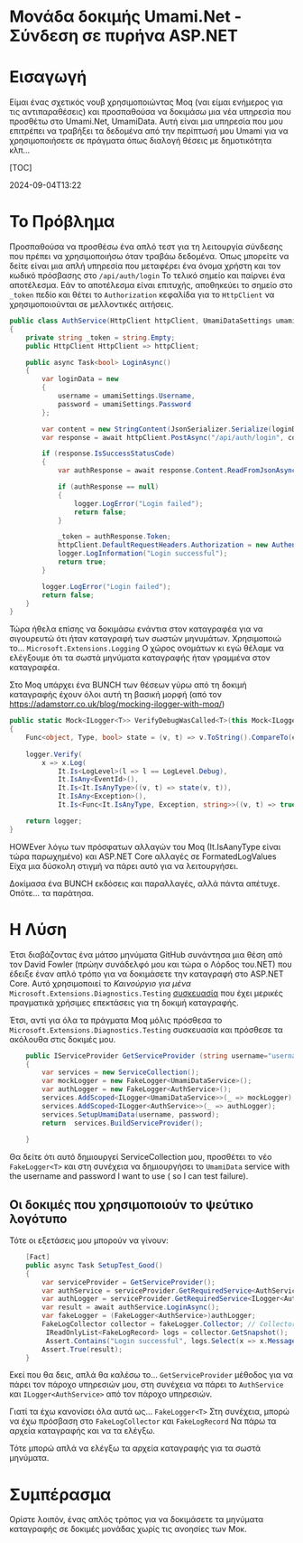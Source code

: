 # Μονάδα δοκιμής Umami.Net - Σύνδεση σε πυρήνα ASP.NET

# Εισαγωγή

Είμαι ένας σχετικός νουβ χρησιμοποιώντας Moq (ναι είμαι ενήμερος για τις αντιπαραθέσεις) και προσπαθούσα να δοκιμάσω μια νέα υπηρεσία που προσθέτω στο Umami.Net, UmamiData. Αυτή είναι μια υπηρεσία που μου επιτρέπει να τραβήξει τα δεδομένα από την περίπτωσή μου Umami για να χρησιμοποιήσετε σε πράγματα όπως διαλογή θέσεις με δημοτικότητα κλπ...

[TOC]

<!--category-- xUnit, ASP.NET Core -->
<datetime class="hidden">2024-09-04T13:22</datetime>

# Το Πρόβλημα

Προσπαθούσα να προσθέσω ένα απλό τεστ για τη λειτουργία σύνδεσης που πρέπει να χρησιμοποιήσω όταν τραβάω δεδομένα.
Όπως μπορείτε να δείτε είναι μια απλή υπηρεσία που μεταφέρει ένα όνομα χρήστη και τον κωδικό πρόσβασης στο `/api/auth/login` Το τελικό σημείο και παίρνει ένα αποτέλεσμα. Εάν το αποτέλεσμα είναι επιτυχής, αποθηκεύει το σημείο στο `_token` πεδίο και θέτει το `Authorization` κεφαλίδα για το `HttpClient` να χρησιμοποιούνται σε μελλοντικές αιτήσεις.

```csharp
public class AuthService(HttpClient httpClient, UmamiDataSettings umamiSettings, ILogger<AuthService> logger)
{
    private string _token = string.Empty;
    public HttpClient HttpClient => httpClient;

    public async Task<bool> LoginAsync()
    {
        var loginData = new
        {
            username = umamiSettings.Username,
            password = umamiSettings.Password
        };

        var content = new StringContent(JsonSerializer.Serialize(loginData), Encoding.UTF8, "application/json");
        var response = await httpClient.PostAsync("/api/auth/login", content);

        if (response.IsSuccessStatusCode)
        {
            var authResponse = await response.Content.ReadFromJsonAsync<AuthResponse>();

            if (authResponse == null)
            {
                logger.LogError("Login failed");
                return false;
            }

            _token = authResponse.Token;
            httpClient.DefaultRequestHeaders.Authorization = new AuthenticationHeaderValue("Bearer", _token);
            logger.LogInformation("Login successful");
            return true;
        }

        logger.LogError("Login failed");
        return false;
    }
}
```

Τώρα ήθελα επίσης να δοκιμάσω ενάντια στον καταγραφέα για να σιγουρευτώ ότι ήταν καταγραφή των σωστών μηνυμάτων. Χρησιμοποιώ το... `Microsoft.Extensions.Logging` Ο χώρος ονομάτων κι εγώ θέλαμε να ελέγξουμε ότι τα σωστά μηνύματα καταγραφής ήταν γραμμένα στον καταγραφέα.

Στο Moq υπάρχει ένα BUNCH των θέσεων γύρω από τη δοκιμή καταγραφής έχουν όλοι αυτή τη βασική μορφή (από τον https://adamstorr.co.uk/blog/mocking-ilogger-with-moq/)

```csharp
public static Mock<ILogger<T>> VerifyDebugWasCalled<T>(this Mock<ILogger<T>> logger, string expectedMessage)
{
    Func<object, Type, bool> state = (v, t) => v.ToString().CompareTo(expectedMessage) == 0;
    
    logger.Verify(
        x => x.Log(
            It.Is<LogLevel>(l => l == LogLevel.Debug),
            It.IsAny<EventId>(),
            It.Is<It.IsAnyType>((v, t) => state(v, t)),
            It.IsAny<Exception>(),
            It.Is<Func<It.IsAnyType, Exception, string>>((v, t) => true)));

    return logger;
}
```

HOWEver λόγω των πρόσφατων αλλαγών του Moq (It.IsAanyType είναι τώρα παρωχημένο) και ASP.NET Core αλλαγές σε FormatedLogValues Είχα μια δύσκολη στιγμή να πάρει αυτό για να λειτουργήσει.

Δοκίμασα ένα BUNCH εκδόσεις και παραλλαγές, αλλά πάντα απέτυχε. Οπότε... τα παράτησα.

# Η Λύση

Έτσι διαβάζοντας ένα μάτσο μηνύματα GitHub συνάντησα μια θέση από τον David Fowler (πρώην συνάδελφό μου και τώρα ο Λόρδος του.NET) που έδειξε έναν απλό τρόπο για να δοκιμάσετε την καταγραφή στο ASP.NET Core.
Αυτό χρησιμοποιεί το *Καινούργιο για μένα* `Microsoft.Extensions.Diagnostics.Testing` [συσκευασία](https://github.com/dotnet/extensions/tree/main/src/Libraries/Microsoft.Extensions.Diagnostics.Testing) που έχει μερικές πραγματικά χρήσιμες επεκτάσεις για τη δοκιμή καταγραφής.

Έτσι, αντί για όλα τα πράγματα Moq μόλις πρόσθεσα το `Microsoft.Extensions.Diagnostics.Testing` συσκευασία και πρόσθεσε τα ακόλουθα στις δοκιμές μου.

```csharp
    public IServiceProvider GetServiceProvider (string username="username", string password="password")
    {
        var services = new ServiceCollection();
        var mockLogger = new FakeLogger<UmamiDataService>();
        var authLogger = new FakeLogger<AuthService>();
        services.AddScoped<ILogger<UmamiDataService>>(_ => mockLogger);
        services.AddScoped<ILogger<AuthService>>(_ => authLogger);
        services.SetupUmamiData(username, password);
        return  services.BuildServiceProvider();
        
    }
```

Θα δείτε ότι αυτό δημιουργεί ServiceCollection μου, προσθέτει το νέο `FakeLogger<T>` και στη συνέχεια να δημιουργήσει το `UmamiData` service with the username and password I want to use ( so I can test failure).

## Οι δοκιμές που χρησιμοποιούν το ψεύτικο λογότυπο

Τότε οι εξετάσεις μου μπορούν να γίνουν:

```csharp
    [Fact]
    public async Task SetupTest_Good()
    {
        var serviceProvider = GetServiceProvider();
        var authService = serviceProvider.GetRequiredService<AuthService>();
        var authLogger = serviceProvider.GetRequiredService<ILogger<AuthService>>();
        var result = await authService.LoginAsync();
        var fakeLogger = (FakeLogger<AuthService>)authLogger;
        FakeLogCollector collector = fakeLogger.Collector; // Collector allows you to access the captured logs
         IReadOnlyList<FakeLogRecord> logs = collector.GetSnapshot();
         Assert.Contains("Login successful", logs.Select(x => x.Message));
        Assert.True(result);
    }
```

Εκεί που θα δεις, απλά θα καλέσω το... `GetServiceProvider` μέθοδος για να πάρει τον πάροχο υπηρεσιών μου, στη συνέχεια να πάρει το `AuthService` και `ILogger<AuthService>` από τον πάροχο υπηρεσιών.

Γιατί τα έχω κανονίσει όλα αυτά ως... `FakeLogger<T>` Στη συνέχεια, μπορώ να έχω πρόσβαση στο `FakeLogCollector` και `FakeLogRecord` Να πάρω τα αρχεία καταγραφής και να τα ελέγξω.

Τότε μπορώ απλά να ελέγξω τα αρχεία καταγραφής για τα σωστά μηνύματα.

# Συμπέρασμα

Ορίστε λοιπόν, ένας απλός τρόπος για να δοκιμάσετε τα μηνύματα καταγραφής σε δοκιμές μονάδας χωρίς τις ανοησίες των Μοκ.